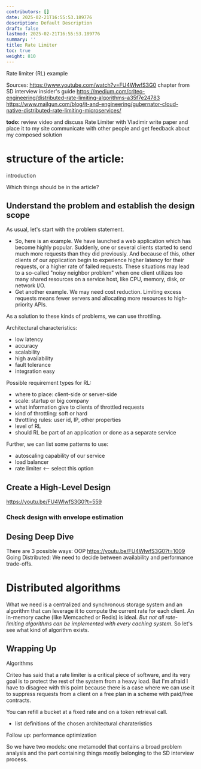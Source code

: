 ```yaml
---
contributors: []
date: 2025-02-21T16:55:53.189776
description: Default Description
draft: false
lastmod: 2025-02-21T16:55:53.189776
summary: ''
title: Rate Limiter
toc: true
weight: 810
---
```


Rate limiter (RL) example

Sources:
https://www.youtube.com/watch?v=FU4WlwfS3G0
chapter from SD interview insider's guide
https://medium.com/criteo-engineering/distributed-rate-limiting-algorithms-a35f7e24783
https://www.mailgun.com/blog/it-and-engineering/gubernator-cloud-native-distributed-rate-limiting-microservices/

**todo:**
review video and
discuss Rate Limiter with Vladimir
write paper and place it to my site
communicate with other people and get feedback about my composed solution

# structure of the article:

introduction

Which things should be in the article?

## Understand the problem and establish the design scope

As usual, let's start with the problem statement. 

* So, here is an example. We have launched a web application which has become highly popular. Suddenly, one or several clients started to send much more requests than they did previously. And because of this, other clients of our application begin to experience higher latency for their requests, or a higher rate of failed requests. These situations may lead to a so-called "noisy neighbor problem" when one client utilizes too many shared resources on a service host, like CPU, memory, disk, or network I/O.
* Get another example. We may need cost reduction. Limiting excess requests means fewer servers and allocating more resources to high-priority APIs. 

As a solution to these kinds of problems, we can use throttling. 

Architectural characteristics:

* low latency
* accuracy
* scalability
* high availability
* fault tolerance
* integration easy

Possible requirement types for RL:

* where to place: client-side or server-side
* scale: startup or big company
* what information give to clients of throttled requests
* kind of throttling: soft or hard
* throttling rules: user id, IP, other properties
* level of RL
* should RL be part of an application or done as a separate service

Further, we can list some patterns to use:

* autoscaling capability of our service
* load balancer
* rate limiter \<-- select this option

## Create a High-Level Design

https://youtu.be/FU4WlwfS3G0?t=559

### Check design with envelope estimation

## Desing Deep Dive

There are 3 possible ways:
OOP
https://youtu.be/FU4WlwfS3G0?t=1009
Going Distributed:
We need to decide between availability and performance trade-offs.

# Distributed algorithms

What we need is a centralized and synchronous storage system and an algorithm that can leverage it to compute the current rate for each client. An in-memory cache (like Memcached or Redis) is ideal. *But not all rate-limiting algorithms can be implemented with every caching system.* So let's see what kind of algorithm exists.

## Wrapping Up

Algorithms

Criteo has said that a rate limiter is a critical piece of software, and its very goal is to protect the rest of the system from a heavy load. But I'm afraid I have to disagree with this point because there is a case where we can use it to suppress requests from a client on a free plan in a scheme with paid/free contracts.

You can refill a bucket at a fixed rate and on a token retrieval call.

* list definitions of the chosen architectural charateristics

Follow up:
performance optimization

So we have two models: one metamodel that contains a broad problem analysis and the part containing things mostly belonging to the SD interview process.
